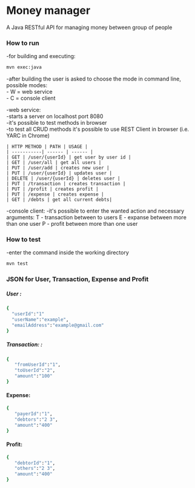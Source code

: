 # Money manager

A Java RESTful API for managing money between group of people

### How to run

-for building and executing:
```sh
mvn exec:java
```
-after building the user is asked to choose the mode in command line, possible modes:  
    - W = web service  
    - C = console client  
    
-web service:  
    -starts a server on localhost port 8080  
    -it's possible to test methods in browser  
    -to test all CRUD methods it's possible to use REST Client in browser (i.e. YARC in Chrome)  
    
    | HTTP METHOD | PATH | USAGE |
    | -----------| ------ | ------ |
    | GET | /user/{userId} | get user by user id | 
    | GET | /user/all | get all users | 
    | PUT | /user/add | creates new user | 
    | PUT | /user/{userId} | updates user | 
    | DELETE | /user/{userId} | deletes user |
    | PUT | /transaction | creates transaction |
    | PUT | /profit | creates profit |
    | PUT | /expense | creates expense |
    | GET | /debts | get all current debts| 
    
-console client:
    -it's possible to enter the wanted action and necessary arguments:
        T - transaction between to users
        E - expanse between more than one user
        P - profit between more than one user
        
### How to test
-enter the command inside the working directory
```sh
mvn test
```

### JSON for User, Transaction, Expense and Profit
##### User : 
```sh
{  
  "userId":"1"
  "userName":"example",
  "emailAddress":"example@gmail.com"
} 
```
##### Transaction: : 

```sh
{  
   "fromUserId":"1",
   "toUserId":"2",
   "amount":"100"
} 
```

#### Expense:
```sh
{  
   "payerId":"1",
   "debtors":"2 3",
   "amount":"400"
}
```

#### Profit:
```sh
{  
   "debtorId":"1",
   "others":"2 3",
   "amount":"400"
}
```
